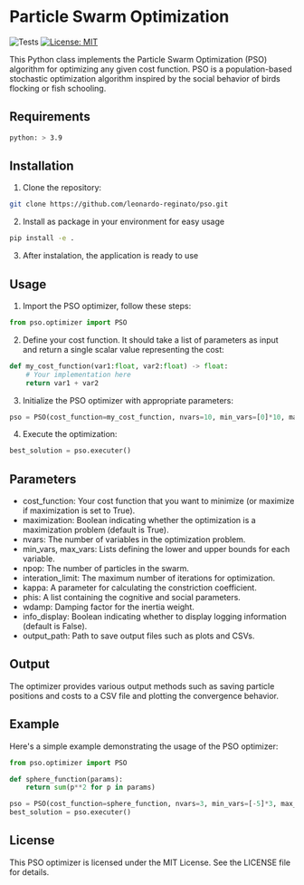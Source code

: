# Particle Swarm Optimization
![Tests](https://github.com/leonardo-reginato/pso/actions/workflows/tests.yml/badge.svg)
[![License: MIT](https://img.shields.io/badge/License-MIT-yellow.svg)](https://opensource.org/licenses/MIT)


This Python class implements the Particle Swarm Optimization (PSO) algorithm for optimizing any given cost function. PSO is a population-based stochastic optimization algorithm inspired by the social behavior of birds flocking or fish schooling.

## Requirements
```bash
python: > 3.9
```

## Installation
1. Clone the repository:
```bash
git clone https://github.com/leonardo-reginato/pso.git
```
2. Install as package in your environment for easy usage
```bash
pip install -e .
```
3. After instalation, the application is ready to use

## Usage
1. Import the PSO optimizer, follow these steps:
```python
from pso.optimizer import PSO
```
2. Define your cost function. It should take a list of parameters as input and return a single scalar value representing the cost:

```python
def my_cost_function(var1:float, var2:float) -> float:
    # Your implementation here
    return var1 + var2
```
3. Initialize the PSO optimizer with appropriate parameters:
```python
pso = PSO(cost_function=my_cost_function, nvars=10, min_vars=[0]*10, max_vars=[1]*10)
```
4. Execute the optimization:
```python
best_solution = pso.executer()
```

## Parameters
- cost_function: Your cost function that you want to minimize (or maximize if maximization is set to True).
- maximization: Boolean indicating whether the optimization is a maximization problem (default is True).
- nvars: The number of variables in the optimization problem.
- min_vars, max_vars: Lists defining the lower and upper bounds for each variable.
- npop: The number of particles in the swarm.
- interation_limit: The maximum number of iterations for optimization.
- kappa: A parameter for calculating the constriction coefficient.
- phis: A list containing the cognitive and social parameters.
- wdamp: Damping factor for the inertia weight.
- info_display: Boolean indicating whether to display logging information (default is False).
- output_path: Path to save output files such as plots and CSVs.

## Output
The optimizer provides various output methods such as saving particle positions and costs to a CSV file and plotting the convergence behavior.

## Example
Here's a simple example demonstrating the usage of the PSO optimizer:
```python
from pso.optimizer import PSO

def sphere_function(params):
    return sum(p**2 for p in params)

pso = PSO(cost_function=sphere_function, nvars=3, min_vars=[-5]*3, max_vars=[5]*3)
best_solution = pso.executer()
```
## License
This PSO optimizer is licensed under the MIT License. See the LICENSE file for details.

